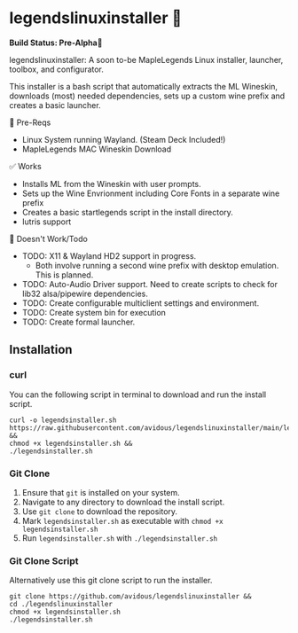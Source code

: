 # legendslinuxinstaller 🍁

**Build Status: Pre-Alpha🍌** 

legendslinuxinstaller: A soon to-be MapleLegends Linux installer, launcher, toolbox, and configurator.

This installer is a bash script that automatically extracts the ML Wineskin, downloads (most) needed dependencies, sets up a custom wine prefix and creates a basic launcher. 

🛑 Pre-Reqs
- Linux System running Wayland. (Steam Deck Included!)
- MapleLegends MAC Wineskin Download

✅ Works
- Installs ML from the Wineskin with user prompts.
- Sets up the Wine Envrionment including Core Fonts in a separate wine prefix
- Creates a basic startlegends script in the install directory.
- lutris support

🚫 Doesn't Work/Todo
- TODO: X11 & Wayland HD2 support in progress.
    - Both involve running a second wine prefix with desktop emulation. This is planned.
- TODO: Auto-Audio Driver support. Need to create scripts to check for lib32 alsa/pipewire dependencies.
- TODO: Create configurable multiclient settings and environment.
- TODO: Create system bin for execution
- TODO: Create formal launcher.


## Installation
### curl
You can the following script in terminal to download and run the install script.
```
curl -o legendsinstaller.sh https://raw.githubusercontent.com/avidous/legendslinuxinstaller/main/legendsinstaller.sh &&
chmod +x legendsinstaller.sh &&
./legendsinstaller.sh
```

### Git Clone
1. Ensure that `git` is installed on your system.
2. Navigate to any directory to download the install script.
3. Use `git clone` to download the repository.
4. Mark `legendsinstaller.sh` as executable with `chmod +x legendsinstaller.sh`
5. Run `legendsinstaller.sh` with `./legendsinstaller.sh`

### Git Clone Script

Alternatively use this git clone script to run the installer.

```
git clone https://github.com/avidous/legendslinuxinstaller &&
cd ./legendslinuxinstaller
chmod +x legendsinstaller.sh
./legendsinstaller.sh
```
